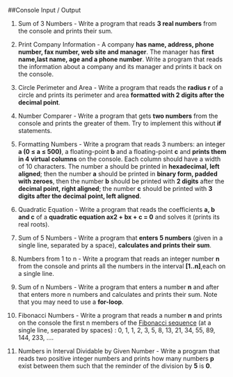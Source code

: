 ﻿##Console Input / Output

1. Sum of 3 Numbers - Write a program that reads **3 real numbers** from the console and prints their sum.

2. Print Company Information - A company **has name, address, phone number, fax number, web site and manager**. The manager has **first name,last name, age and a phone number**. Write a program that reads the information about a company and its manager and prints it back on the console.

3. Circle Perimeter and Area - Write a program that reads the **radius r** of a circle and prints its perimeter and area **formatted with 2 digits after the decimal point**.

4. Number Comparer - Write a program that gets **two numbers** from the console and prints the greater of them. Try to implement this without **if** statements.

5. Formatting Numbers - Write a program that reads 3 numbers: an integer **a (0 ≤ a ≤ 500)**, a floating-point **b** and a floating-point **c** and **prints them in 4 virtual columns** on the console. Each column should have a width of 10 characters. The number a should be printed in **hexadecimal, left aligned**; then the number **a** should be printed in **binary form, padded with zeroes**, then the number **b** should be printed with **2 digits** after the **decimal point, right aligned**; the number **c** should be printed with **3 digits after the decimal point, left aligned**.

6. Quadratic Equation - Write a program that reads the coefficients **a, b and c** of a **quadratic equation ax2 + bx + c = 0** and solves it (prints its real roots).

7. Sum of 5 Numbers - Write a program that **enters 5 numbers** (given in a single line, separated by a space), **calculates and prints their sum**.

8. Numbers from 1 to n - Write a program that reads an integer number **n** from the console and prints all the numbers in the interval **[1..n]**,each on a single line.

9. Sum of n Numbers - Write a program that enters a number **n** and after that enters more n numbers and calculates and prints their sum. Note that you may need to use a **for-loop**.

10. Fibonacci Numbers - Write a program that reads a number **n** and prints on the console the first n members of the [Fibonacci sequence](http://en.wikipedia.org/wiki/Fibonacci_number) (at a single line, separated by spaces) : 0, 1, 1, 2, 3, 5, 8, 13, 21, 34, 55, 89, 144, 233, …. 

11. Numbers in Interval Dividable by Given Number - Write a program that reads two positive integer numbers and prints how many numbers **p** exist between them such that the reminder of the division by **5** is **0**.
